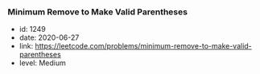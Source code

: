 ### Minimum Remove to Make Valid Parentheses

* id: 1249
* date: 2020-06-27
* link: https://leetcode.com/problems/minimum-remove-to-make-valid-parentheses
* level: Medium
